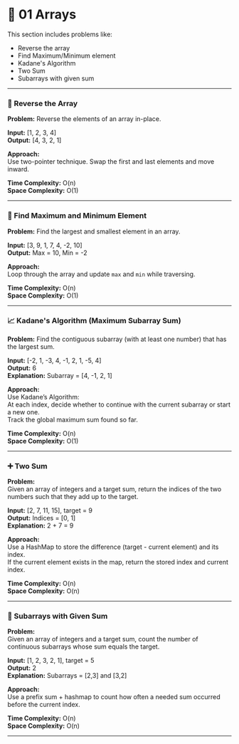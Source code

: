 # 📂 01 Arrays

This section includes problems like:
- Reverse the array
- Find Maximum/Minimum element
- Kadane's Algorithm
- Two Sum
- Subarrays with given sum

---

### 🔁 Reverse the Array

**Problem:** Reverse the elements of an array in-place.

**Input:** [1, 2, 3, 4]  
**Output:** [4, 3, 2, 1]

**Approach:**  
Use two-pointer technique. Swap the first and last elements and move inward.

**Time Complexity:** O(n)  
**Space Complexity:** O(1)

---

### 🔼 Find Maximum and Minimum Element

**Problem:** Find the largest and smallest element in an array.

**Input:** [3, 9, 1, 7, 4, -2, 10]  
**Output:** Max = 10, Min = -2

**Approach:**  
Loop through the array and update `max` and `min` while traversing.

**Time Complexity:** O(n)  
**Space Complexity:** O(1)

---

### 📈 Kadane's Algorithm (Maximum Subarray Sum)

**Problem:** Find the contiguous subarray (with at least one number) that has the largest sum.

**Input:** [-2, 1, -3, 4, -1, 2, 1, -5, 4]  
**Output:** 6  
**Explanation:** Subarray = [4, -1, 2, 1]

**Approach:**  
Use Kadane’s Algorithm:  
At each index, decide whether to continue with the current subarray or start a new one.  
Track the global maximum sum found so far.

**Time Complexity:** O(n)  
**Space Complexity:** O(1)

---

### ➕ Two Sum

**Problem:**  
Given an array of integers and a target sum, return the indices of the two numbers such that they add up to the target.

**Input:** [2, 7, 11, 15], target = 9  
**Output:** Indices = [0, 1]  
**Explanation:** 2 + 7 = 9

**Approach:**  
Use a HashMap to store the difference (target - current element) and its index.  
If the current element exists in the map, return the stored index and current index.

**Time Complexity:** O(n)  
**Space Complexity:** O(n)

---

### 🧮 Subarrays with Given Sum

**Problem:**  
Given an array of integers and a target sum, count the number of continuous subarrays whose sum equals the target.

**Input:** [1, 2, 3, 2, 1], target = 5  
**Output:** 2  
**Explanation:** Subarrays = [2,3] and [3,2]

**Approach:**  
Use a prefix sum + hashmap to count how often a needed sum occurred before the current index.

**Time Complexity:** O(n)  
**Space Complexity:** O(n)

---
